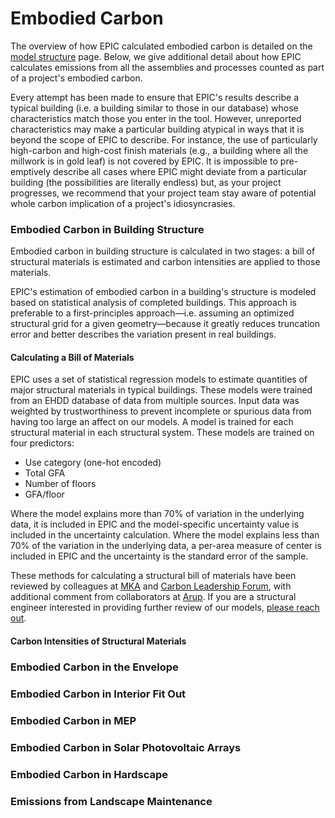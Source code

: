 # Embodied Carbon

The overview of how EPIC calculated embodied carbon is detailed on the [model structure](carbon-reduction-measures.md) page. Below, we give additional detail about how EPIC calculates emissions from all the assemblies and processes counted as part of a project's embodied carbon.&#x20;

Every attempt has been made to ensure that EPIC's results describe a typical building (i.e. a building similar to those in our database) whose characteristics match those you enter in the tool. However, unreported characteristics may make a particular building atypical in ways that it is beyond the scope of EPIC to describe. For instance, the use of particularly high-carbon and high-cost finish materials (e.g., a building where all the millwork is in gold leaf) is not covered by EPIC. It is impossible to pre-emptively describe all cases where EPIC might deviate from a particular building (the possibilities are literally endless) but, as your project progresses, we recommend that your project team stay aware of potential whole carbon implication of a project's idiosyncrasies.

### Embodied Carbon in Building Structure

Embodied carbon in building structure is calculated in two stages: a bill of structural materials is estimated and carbon intensities are applied to those materials.&#x20;

EPIC's estimation of embodied carbon in a building's structure is modeled based on statistical analysis of completed buildings. This approach is preferable to a first-principles approach—i.e. assuming an optimized structural grid for a given geometry—because it greatly reduces truncation error and better describes the variation present in real buildings.&#x20;

#### Calculating a Bill of Materials

EPIC uses a set of statistical regression models to estimate quantities of major structural materials in typical buildings. These models were trained from an EHDD database of data from multiple sources. Input data was weighted by trustworthiness to prevent incomplete or spurious data from having too large an affect on our models. A model is trained for each structural material in each structural system. These models are trained on four predictors:

* Use category (one-hot encoded)
* Total GFA
* Number of floors
* GFA/floor

Where the model explains more than 70% of variation in the underlying data, it is included in EPIC and the model-specific uncertainty value is included in the uncertainty calculation. Where the model explains less than 70% of the variation in the underlying data, a per-area measure of center is included in EPIC and the uncertainty is the standard error of the sample.&#x20;

These methods for calculating a structural bill of materials have been reviewed by colleagues at [MKA](https://www.mka.com/) and [Carbon Leadership Forum](https://carbonleadershipforum.org/), with additional comment from collaborators at [Arup](https://www.arup.com/). If you are a structural engineer interested in providing further review of our models, [please reach out](mailto:epic@ehdd.com?subject=Review).&#x20;

#### Carbon Intensities of Structural Materials



### Embodied Carbon in the Envelope



### Embodied Carbon in Interior Fit Out



### Embodied Carbon in MEP



### Embodied Carbon in Solar Photovoltaic Arrays



### Embodied Carbon in Hardscape



### Emissions from Landscape Maintenance





